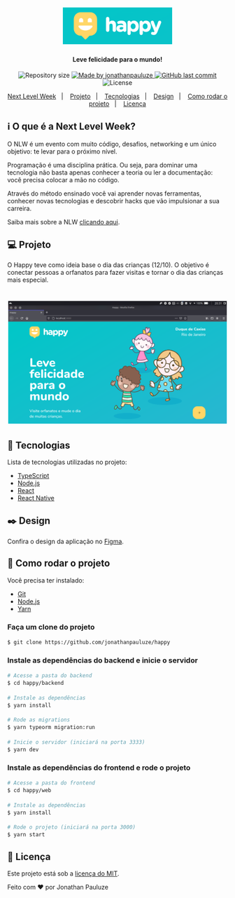 <h1 align="center">
    <img alt="NextLevelWeek" title="#NextLevelWeek" src="./.github/happy-banner.png" width="250px" />
</h1>

<h4 align="center"> 
	Leve felicidade para o mundo!
</h4>

<p align="center">	
  <img alt="Repository size" src="https://img.shields.io/github/repo-size/jonathanpauluze/happy">
	
  <a href="https://www.linkedin.com/in/jonathanpauluze/">
    <img alt="Made by jonathanpauluze" src="https://img.shields.io/badge/made%20by-jonathanpauluze-%2304D361">
  </a>
  
  <a href="https://github.com/jonathanpauluze/happy/commits/main">
    <img alt="GitHub last commit" src="https://img.shields.io/github/last-commit/jonathanpauluze/happy">
  </a>

  <img alt="License" src="https://img.shields.io/badge/license-MIT-brightgreen">

</p>
<p align="center">
  <a href="#information_source-o-que-e-a-next-level-week">Next Level Week</a>&nbsp;&nbsp;&nbsp;|&nbsp;&nbsp;&nbsp;
  <a href="#computer-projeto">Projeto</a>&nbsp;&nbsp;&nbsp;|&nbsp;&nbsp;&nbsp;
  <a href="#rocket-tecnologias">Tecnologias</a>&nbsp;&nbsp;&nbsp;|&nbsp;&nbsp;&nbsp;
  <a href="#black_nib-design">Design</a>&nbsp;&nbsp;&nbsp;|&nbsp;&nbsp;&nbsp;
  <a href="#wrench-como-rodar-o-projeto">Como rodar o projeto</a>&nbsp;&nbsp;&nbsp;|&nbsp;&nbsp;&nbsp;
  <a href="#memo-licença">Licença</a>
</p>

## :information_source: O que é a Next Level Week?

O NLW é um evento com muito código, desafios, networking e um único objetivo: te levar para o próximo nível.

Programação é uma disciplina prática. Ou seja, para dominar uma tecnologia não basta apenas conhecer a teoria ou ler a documentação: você precisa colocar a mão no código.

Através do método ensinado você vai aprender novas ferramentas, conhecer novas tecnologias e descobrir hacks que vão impulsionar a sua carreira.

Saiba mais sobre a NLW [clicando aqui](https://nextlevelweek.com).


## :computer: Projeto

O Happy teve como ideia base o dia das crianças (12/10). O objetivo é conectar pessoas a orfanatos para fazer visitas e tornar o dia das crianças mais especial.

<h1 align="center">
    <img alt="Landing page Happy" title="Landing page Happy" src="./.github/home.png" width="500px" />
</h1>


## :rocket: Tecnologias

Lista de tecnologias utilizadas no projeto:

- [TypeScript](https://www.typescriptlang.org/)
- [Node.js](https://nodejs.org/)
- [React](https://reactjs.org)
- [React Native](https://facebook.github.io/react-native/)

## :black_nib: Design

Confira o design da aplicação no [Figma](https://www.figma.com/file/mDEbnoojksG4w8sOxmudh3/Happy-Web/duplicate).

## :wrench: Como rodar o projeto

Você precisa ter instalado:
- [Git](https://git-scm.com)
- [Node.js](https://nodejs.org/)
- [Yarn](https://yarnpkg.com/)

### Faça um clone do projeto

```bash
$ git clone https://github.com/jonathanpauluze/happy
```

### Instale as dependências do backend e inicie o servidor
```bash
# Acesse a pasta do backend
$ cd happy/backend

# Instale as dependências
$ yarn install

# Rode as migrations
$ yarn typeorm migration:run

# Inicie o servidor (iniciará na porta 3333)
$ yarn dev
```

### Instale as dependências do frontend e rode o projeto

```bash
# Acesse a pasta do frontend
$ cd happy/web

# Instale as dependências
$ yarn install

# Rode o projeto (iniciará na porta 3000)
$ yarn start
```

## :memo: Licença

Este projeto está sob a [licença do MIT](https://github.com/jonathanpauluze/happy/blob/main/LICENSE).

Feito com ♥ por Jonathan Pauluze
